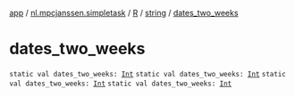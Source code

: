 [app](../../../index.md) / [nl.mpcjanssen.simpletask](../../index.md) / [R](../index.md) / [string](index.md) / [dates_two_weeks](.)

# dates_two_weeks

`static val dates_two_weeks: `[`Int`](https://kotlinlang.org/api/latest/jvm/stdlib/kotlin/-int/index.html)
`static val dates_two_weeks: `[`Int`](https://kotlinlang.org/api/latest/jvm/stdlib/kotlin/-int/index.html)
`static val dates_two_weeks: `[`Int`](https://kotlinlang.org/api/latest/jvm/stdlib/kotlin/-int/index.html)
`static val dates_two_weeks: `[`Int`](https://kotlinlang.org/api/latest/jvm/stdlib/kotlin/-int/index.html)